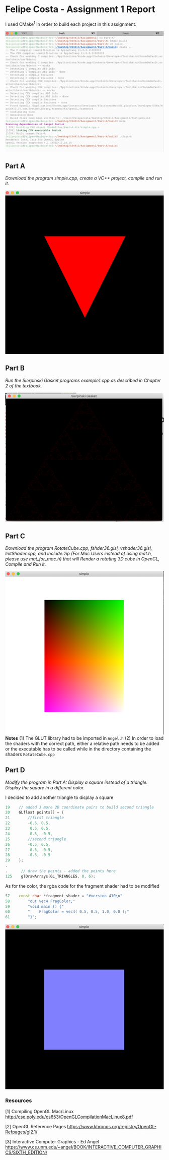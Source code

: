 # Felipe Costa - Assignment 1 Report

I used CMake<sup>1</sup> in order to build each project in this assignment.

![Output](./imgs/CMake.png)

## Part A

*Download the program simple.cpp, create a VC++ project, compile and run it.*

![Output](./imgs/A.png)
<br>

## Part B

*Run the Sierpinski Gasket programs example1.cpp as described in Chapter 2 of the textbook.*

![Output](./imgs/B.png)
<br>

## Part C
*Download the program RotateCube.cpp, fshder36.glsl, vshader36.glsl, InitShader.cpp, and include.zip (For Mac Users instead of using mat.h, please use mat_for_mac.h) that will Render a rotating 3D cube in OpenGL, Compile and Run it.*

![Output](./imgs/C.png)
**Notes**
(1) The GLUT library had to be imported in `Angel.h`
(2) In order to load the shaders with the correct path, either a relative path needs to be added or the executable has to be called while in the directory containing the shaders `RotateCube.cpp`

## Part D

*Modify the program in  Part A: Display a square instead of a triangle. Display the square in a different color.*

I decided to add another triangle to display a square

```c++
19    // added 3 more 2D coordinate pairs to build second triangle
20    GLfloat points[] = {
21        //first triangle
22        -0.5, 0.5,
23         0.5, 0.5,
24         0.5, -0.5,
25        //second triangle
26        -0.5, 0.5,
27         0.5, -0.5,
28        -0.5, -0.5
29    };
.
.      // draw the points - added the points here
125    glDrawArrays(GL_TRIANGLES, 0, 6);
```

As for the color, the rgba code for the fragment shader had to be modified

```c++
57    const char *fragment_shader = "#version 410\n"
58        "out vec4 FragColor;"
59        "void main () {"
60        "    FragColor = vec4( 0.5, 0.5, 1.0, 0.0 );"
61        "}";
```

![Output](./imgs/D.png)
<br>

### Resources

[1] Compiling OpenGL Mac/Linux
http://cse.poly.edu/cs653/OpenGLCompilationMacLinux8.pdf

[2] OpenGL Reference Pages
https://www.khronos.org/registry/OpenGL-Refpages/gl2.1/

[3] Interactive Computer Graphics - Ed Angel
https://www.cs.unm.edu/~angel/BOOK/INTERACTIVE_COMPUTER_GRAPHICS/SIXTH_EDITION/